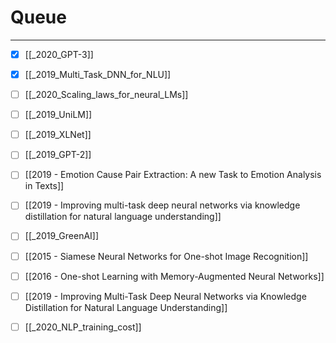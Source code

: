 # Queue
--- 

- [x] [[_2020_GPT-3]]
- [X] [[_2019_Multi_Task_DNN_for_NLU]]
- [ ] [[_2020_Scaling_laws_for_neural_LMs]]
- [ ] [[_2019_UniLM]]
- [ ] [[_2019_XLNet]]
- [ ] [[_2019_GPT-2]]
- [ ] [[2019 - Emotion Cause Pair Extraction: A new Task to Emotion Analysis in Texts]]
- [ ] [[2019 - Improving multi-task deep neural
networks via knowledge distillation for natural language understanding]]
- [ ] [[_2019_GreenAI]]
- [ ] [[2015 - Siamese Neural Networks for One-shot Image Recognition]]
- [ ] [[2016 - One-shot Learning with Memory-Augmented Neural Networks]]
- [ ] [[2019 - Improving Multi-Task Deep Neural Networks via Knowledge Distillation for Natural Language Understanding]]
- [ ] [[_2020_NLP_training_cost]]

